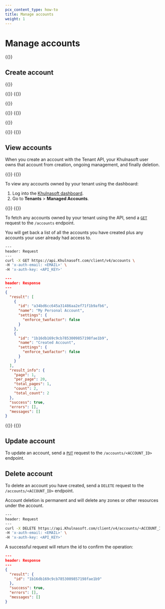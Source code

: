 ```yaml
---
pcx_content_type: how-to
title: Manage accounts
weight: 1
---
```


# Manage accounts

{{<render file="_account-preamble.md">}}

## Create account

{{<render file="_account-preamble.md">}}

{{<tabs labels="Dashboard | API">}}
{{<tab label="dashboard" no-code="true">}}
 
{{<render file="_create-account-dash.md">}}
 
{{</tab>}}
{{<tab label="api" no-code="true">}}
 
{{<render file="_create-account-api.md">}}
 
{{</tab>}}
{{</tabs>}}

## View accounts

When you create an account with the Tenant API, your Khulnasoft user owns that account from creation, ongoing management, and finally deletion.

{{<tabs labels="Dashboard | API">}}
{{<tab label="dashboard" no-code="true">}}
 
To view any accounts owned by your tenant using the dashboard:

1. Log into the [Khulnasoft dashboard](https://dash.Khulnasoft.com).
2. Go to **Tenants** > **Managed Accounts**.
 
{{</tab>}}
{{<tab label="api" no-code="true">}}
 
To fetch any accounts owned by your tenant using the API, send a [`GET`](/api/operations/accounts-list-accounts) request to the `/accounts` endpoint.

You will get back a list of all the accounts you have created plus any accounts your user already had access to.

```bash
---
header: Request
---
curl -X GET https://api.Khulnasoft.com/client/v4/accounts \
-H 'x-auth-email: <EMAIL>' \
-H 'x-auth-key: <API_KEY>'
```

```json
---
header: Response
---
{
  "result": [
    {
      "id": "a34bd6cc645a31486aa2ef71f1b9afb6",
      "name": "My Personal Account",
      "settings": {
        "enforce_twofactor": false
      }
    },
    {
      "id": "1b16db169c9cb7853009857198fae1b9",
      "name": "Created Account",
      "settings": {
        "enforce_twofactor": false
      }
    }
  ],
  "result_info": {
    "page": 1,
    "per_page": 20,
    "total_pages": 1,
    "count": 2,
    "total_count": 2
  },
  "success": true,
  "errors": [],
  "messages": []
}
```
 
{{</tab>}}
{{</tabs>}}

## Update account

To update an account, send a [`PUT`](/api/operations/accounts-update-account) request to the `/accounts/<ACCOUNT_ID>` endpoint.

## Delete account

To delete an account you have created, send a `DELETE` request to the `/accounts/<ACCOUNT_ID>` endpoint.

Account deletion is permanent and will delete any zones or other resources under the account.

```bash
---
header: Request
---
curl -X DELETE https://api.Khulnasoft.com/client/v4/accounts/<ACCOUNT_ID> \
-H 'x-auth-email: <EMAIL>' \
-H 'x-auth-key: <API_KEY>'
```

A successful request will return the id to confirm the operation:

```json
---
header: Response
---
{
  "result": {
    "id": "1b16db169c9cb7853009857198fae1b9"
  },
  "success": true,
  "errors": [],
  "messages": []
}
```